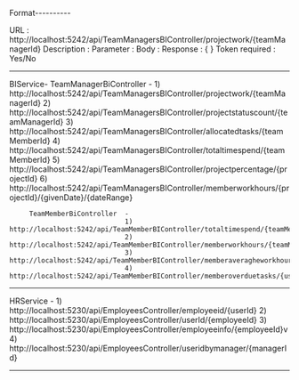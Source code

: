 Format----------

URL            : http://localhost:5242/api/TeamManagersBIController/projectwork/{teamManagerId}
Description    :
Parameter      :
Body           :
Response       : {
                 }
Token required : Yes/No


--------------------------------------------------------------------------------------------------------------------------------------------


BIService- 
         TeamManagerBiController -
                                  1) http://localhost:5242/api/TeamManagersBIController/projectwork/{teamManagerId}
                                  2) http://localhost:5242/api/TeamManagersBIController/projectstatuscount/{teamManagerId}
                                  3) http://localhost:5242/api/TeamManagersBIController/allocatedtasks/{teamMemberId}
                                  4) http://localhost:5242/api/TeamManagersBIController/totaltimespend/{teamMemberId}
                                  5) http://localhost:5242/api/TeamManagersBIController/projectpercentage/{projectId}
                                  6) http://localhost:5242/api/TeamManagersBIController/memberworkhours/{projectId}/{givenDate}/{dateRange}


         TeamMemberBiController  -
                                 1) http://localhost:5242/api/TeamMemberBIController/totaltimespend/{teamMemberId}
                                 2) http://localhost:5242/api/TeamMemberBIController/memberworkhours/{teamMemberId}/{givenDate}/{dateRange} 
                                 3) http://localhost:5242/api/TeamMemberBIController/memberaveragheworkhours/{userId}
                                 4) http://localhost:5242/api/TeamMemberBIController/memberoverduetasks/{userId}

--------------------------------------------------------------------------------------------------------------------------------------------
          
HRService  - 
            1) http://localhost:5230/api/EmployeesController/employeeid/{userId}
            2) http://localhost:5230/api/EmployeesController/userId/{employeeId}
            3) http://localhost:5230/api/EmployeesController/employeeinfo/{employeeId}v
            4) http://localhost:5230/api/EmployeesController/useridbymanager/{managerId}     

-----------------------------------------------------------------------------------------------------------------------------------------------------         